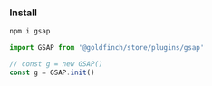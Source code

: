
### Install

```bash
npm i gsap
```

```js
import GSAP from '@goldfinch/store/plugins/gsap'

// const g = new GSAP()
const g = GSAP.init()
```
